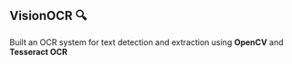 ## VisionOCR 🔍

Built an OCR system for text detection and extraction using **OpenCV** and **Tesseract OCR**
